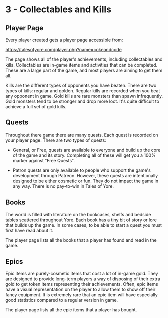 # 3 - Collectables and Kills
## Player Page
Every player created gets a player page accessible from:

https://talesofyore.com/player.php?name=cokeandcode

The page shows all of the player's achievements, including collectables and kills. Collectables are in-game items and activities that can be completed. These are a large part of the game, and most players are aiming to get them all.

Kills are the different types of opponents you have beaten. There are two types of kills: regular and golden. Regular kills are recorded when you beat any opponent in game. Gold kills are rare monsters than spawn infrequently. Gold monsters tend to be stronger and drop more loot. It's quite difficult to achieve a full set of gold kills.
## Quests
Throughout there game there are many quests. Each quest is recorded on your player page. There are two types of quests:

* General, or Free, quests are available to everyone and build up the core of the game and its story. Completing all of these will get you a 100% marker against "Free Quests".

* Patron quests are only available to people who support the game's development through Patreon. However, these quests are intentionally designed to be either cosmetic or fun. They do not impact the game in any way. There is no pay-to-win in Tales of Yore.
## Books
The world is filled with literature on the bookcases, shelfs and bedside tables scattered throughout Yore. Each book has a tiny bit of story or lore that builds up the game. In some cases, to be able to start a quest you must first have read about it.

The player page lists all the books that a player has found and read in the game.
## Epics
Epic items are purely-cosmetic items that cost a lot of in-game gold. They are designed to provide long-term players a way of disposing of their extra gold to get token items representing their achievements. Often, epic items have a visual representation on the player to allow them to show off their fancy equipment. It is extremely rare that an epic item will have especially good statistics compared to a regular version in game.

The player page lists all the epic items that a player has bought.

